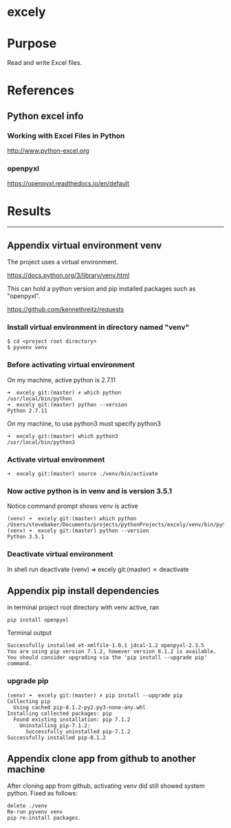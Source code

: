 # excely

# Purpose
Read and write Excel files.

# References

## Python excel info

### Working with Excel Files in Python
http://www.python-excel.org

### openpyxl
https://openpyxl.readthedocs.io/en/default

# Results


---

## Appendix virtual environment venv

The project uses a virtual environment.

https://docs.python.org/3/library/venv.html

This can hold a python version and pip installed packages such as "openpyxl".

https://github.com/kennethreitz/requests

### Install virtual environment in directory named "venv"

    $ cd <project root directory>
    $ pyvenv venv

### Before activating virtual environment

On my machine, active python is 2.7.11

    ➜  excely git:(master) ✗ which python
    /usr/local/bin/python
    ➜  excely git:(master) python --version
    Python 2.7.11

On my machine, to use python3 must specify python3

    ➜  excely git:(master) which python3
    /usr/local/bin/python3

### Activate virtual environment

    ➜  excely git:(master) source ./venv/bin/activate

### Now active python is in venv and is version 3.5.1

Notice command prompt shows venv is active

    (venv) ➜  excely git:(master) which python
    /Users/stevebaker/Documents/projects/pythonProjects/excely/venv/bin/python
    (venv) ➜  excely git:(master) python --version
    Python 3.5.1


### Deactivate virtual environment
In shell run deactivate
    (venv) ➜  excely git:(master) ✗ deactivate

## Appendix pip install dependencies
In terminal project root directory with venv active, ran

    pip install openpyxl

Terminal output  

    Successfully installed et-xmlfile-1.0.1 jdcal-1.2 openpyxl-2.3.5
    You are using pip version 7.1.2, however version 8.1.2 is available.
    You should consider upgrading via the 'pip install --upgrade pip' command.

### upgrade pip

    (venv) ➜  excely git:(master) ✗ pip install --upgrade pip
    Collecting pip
      Using cached pip-8.1.2-py2.py3-none-any.whl
    Installing collected packages: pip
      Found existing installation: pip 7.1.2
        Uninstalling pip-7.1.2:
          Successfully uninstalled pip-7.1.2
    Successfully installed pip-8.1.2

## Appendix clone app from github to another machine
After cloning app from github, activating venv did still showed system python.
Fixed as follows:

    delete ./venv
    Re-run pyvenv venv
    pip re-install packages.
